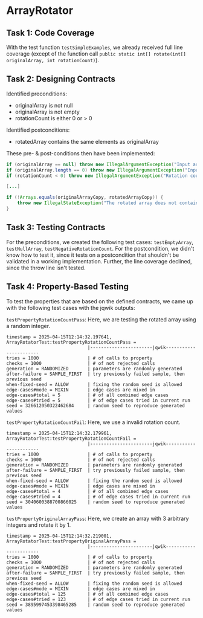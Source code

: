 # ArrayRotator

## Task 1: Code Coverage

With the test function `testSimpleExamples`, we already received full line coverage (except of the function call `public static int[] rotate(int[] originalArray, int rotationCount)`).


## Task 2: Designing Contracts
Identified preconditions:
- originalArray is not null
- originalArray is not empty
- rotationCount is either 0 or > 0

Identified postconditions:
- rotatedArray contains the same elements as originalArray

These pre- & post-conditions then have been implemented:

```java
if (originalArray == null) throw new IllegalArgumentException("Input array cannot be null");
if (originalArray.length == 0) throw new IllegalArgumentException("Input array cannot be empty");
if (rotationCount < 0) throw new IllegalArgumentException("Rotation count cannot be negative");

[...]

if (!Arrays.equals(originalArrayCopy, rotatedArrayCopy)) {
	throw new IllegalStateException("The rotated array does not contain the same elements as the original array");
}
```


## Task 3: Testing Contracts

For the preconditions, we created the following test cases: `testEmptyArray`, `testNullArray`, `testNegativeRotationCount`. For the postcondition, we didn't know how to test it, since it tests on a postcondition that shouldn't be validated in a working implementation. Further, the line coverage declined, since the throw line isn't tested.


## Task 4: Property-Based Testing
To test the properties that are based on the defined contracts, we came up with the following test cases with the jqwik outputs:

`testPropertyRotationCountPass`: Here, we are testing the rotated array using a random integer.
```text
timestamp = 2025-04-15T12:14:32.197641, ArrayRotatorTest:testPropertyRotationCountPass = 
                              |-----------------------jqwik-----------------------
tries = 1000                  | # of calls to property
checks = 1000                 | # of not rejected calls
generation = RANDOMIZED       | parameters are randomly generated
after-failure = SAMPLE_FIRST  | try previously failed sample, then previous seed
when-fixed-seed = ALLOW       | fixing the random seed is allowed
edge-cases#mode = MIXIN       | edge cases are mixed in
edge-cases#total = 5          | # of all combined edge cases
edge-cases#tried = 5          | # of edge cases tried in current run
seed = 326612050322462684     | random seed to reproduce generated values
```


`testPropertyRotationCountFail`: Here, we use a invalid rotation count.
```text
timestamp = 2025-04-15T12:14:32.179961, ArrayRotatorTest:testPropertyRotationCountFail = 
                              |-----------------------jqwik-----------------------
tries = 1000                  | # of calls to property
checks = 1000                 | # of not rejected calls
generation = RANDOMIZED       | parameters are randomly generated
after-failure = SAMPLE_FIRST  | try previously failed sample, then previous seed
when-fixed-seed = ALLOW       | fixing the random seed is allowed
edge-cases#mode = MIXIN       | edge cases are mixed in
edge-cases#total = 4          | # of all combined edge cases
edge-cases#tried = 4          | # of edge cases tried in current run
seed = 3040600388700866025    | random seed to reproduce generated values
```

`testPropertyOriginalArrayPass`: Here, we create an array with 3 arbitrary integers and rotate it by 1.
```text
timestamp = 2025-04-15T12:14:32.219001, ArrayRotatorTest:testPropertyOriginalArrayPass = 
                              |-----------------------jqwik-----------------------
tries = 1000                  | # of calls to property
checks = 1000                 | # of not rejected calls
generation = RANDOMIZED       | parameters are randomly generated
after-failure = SAMPLE_FIRST  | try previously failed sample, then previous seed
when-fixed-seed = ALLOW       | fixing the random seed is allowed
edge-cases#mode = MIXIN       | edge cases are mixed in
edge-cases#total = 125        | # of all combined edge cases
edge-cases#tried = 123        | # of edge cases tried in current run
seed = 3895997453398465285    | random seed to reproduce generated values
```
